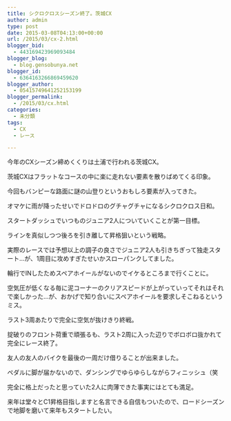 ```yaml
---
title: シクロクロスシーズン終了。茨城CX
author: admin
type: post
date: 2015-03-08T04:13:00+00:00
url: /2015/03/cx-2.html
blogger_bid:
  - 443169423969093484
blogger_blog:
  - blog.gensobunya.net
blogger_id:
  - 6364163266869459620
blogger_author:
  - 05415749641252153199
blogger_permalink:
  - /2015/03/cx.html
categories:
  - 未分類
tags:
  - CX
  - レース

---
```

今年のCXシーズン締めくくりは土浦で行われる茨城CX。

茨城CXはフラットなコースの中に楽に走れない要素を散りばめてくる印象。
  
今回もバンピーな路面に謎の山登りというおもしろ要素が入ってきた。
  
オマケに雨が降ったせいでドロドロのグチャグチャになるシクロクロス日和。

スタートダッシュでいつものジュニア2人についていくことが第一目標。
  
ラインを真似しつつ後ろを引き離して昇格狙いという戦略。

実際のレースでは予想以上の調子の良さでジュニア2人も引きちぎって独走スタート…が、1周目に攻めすぎたせいかスローパンクしてました。
  
輪行でINしたためスペアホイールがないのでイケるところまで行くことに。

空気圧が低くなる毎に泥コーナーのクリアスピードが上がっていってそれはそれで楽しかった…が、おかげで知り合いにスペアホイールを要求しそこねるというミス。

ラスト3周あたりで完全に空気が抜けきり終戦。
  
掟破りのフロント荷重で頑張るも、ラスト2周に入った辺りでボロボロ抜かれて完全にレース終了。

友人の友人のバイクを最後の一周だけ借りることが出来ました。
  
ペダルに脚が届かないので、ダンシングでゆらゆらしながらフィニッシュ（笑

完全に格上だったと思っていた2人に肉薄できた事実にはとても満足。
  
来年は堂々とC1昇格目指しますと名言できる自信もついたので、ロードシーズンで地脚を磨いて来年もスタートしたい。

<!-- WP QUADS Content Ad Plugin v. 1.6.0 -->

<div class="quads-location quads-ad1" id="quads-ad1" style="float:none;margin:0px;">
  <!-- gensou-cycle_banner2_AdSense3_1x1_as -->
  
  <ins class="adsbygoogle"
     style="display:block"
     data-ad-client="ca-pub-0056151430743709"
     data-ad-slot="4152578227"
     data-ad-format="auto"></ins>
</div>